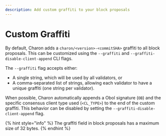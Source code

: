 ```yaml
---
description: Add custom graffiti to your block proposals
---
```


# Custom Graffiti

By default, Charon adds a `charon/<version>-<commitSHA>` graffiti to all block proposals. This can be customized using the `--graffiti` and `--graffiti-disable-client-append` CLI flags.

The `--graffiti` flag accepts either:

* A single string, which will be used by all validators, or
* A comma-separated list of strings, allowing each validator to have a unique graffiti (one string per validator).

When possible, Charon automatically appends a Obol signature (`OB`) and the specific consensus client type used  (`<CL_TYPE>`) to the end of the custom graffiti. This behavior can be disabled by setting the `--graffiti-disable-client-append` flag.

{% hint style="info" %}
The graffiti field in block proposals has a maximum size of 32 bytes.
{% endhint %}
